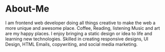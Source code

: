 # About-Me
I am frontend web developer doing all things creative to make the web a more unique and awesome place.
Coffee, Reading, listening Music and art are my happy places.
I enjoy bringing a static design or idea to life and learning new technologies.
Skilled in creating responsive designs, UI Design, HTML Emails, copywriting, and social media marketing.
